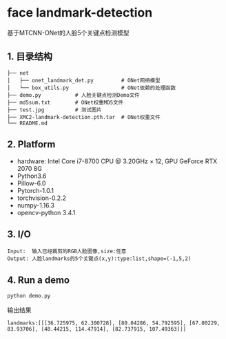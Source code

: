 # face landmark-detection
基于MTCNN-ONet的人脸5个关键点检测模型
## 1. 目录结构

```
├── net 
│   ├── onet_landmark_det.py         # ONet网络模型
│   └── box_utils.py                 # ONet依赖的处理函数
├── demo.py           # 人脸关键点检测Demo文件
├── md5sum.txt        # ONet权重MD5文件
├── test.jpg          # 测试图片
├── XMC2-landmark-detection.pth.tar  # ONet权重文件
└── README.md
```
## 2. Platform
- hardware: Intel Core i7-8700 CPU @ 3.20GHz × 12, GPU GeForce RTX 2070 8G
- Python3.6
- Pillow-6.0
- Pytorch-1.0.1
- torchvision-0.2.2
- numpy-1.16.3
- opencv-python 3.4.1



## 3. I/O

```
Input:  输入已经裁剪的RGB人脸图像,size:任意
Output: 人脸landmarks的5个关键点(x,y):type:list,shape=(-1,5,2)
```

## 4. Run a demo

```bash
python demo.py 
```

输出结果

```  
landmarks:[[[36.725975, 62.300728], [80.04286, 54.792595], [67.00229, 83.93706], [48.44215, 114.47914], [82.737915, 107.49363]]]

```

